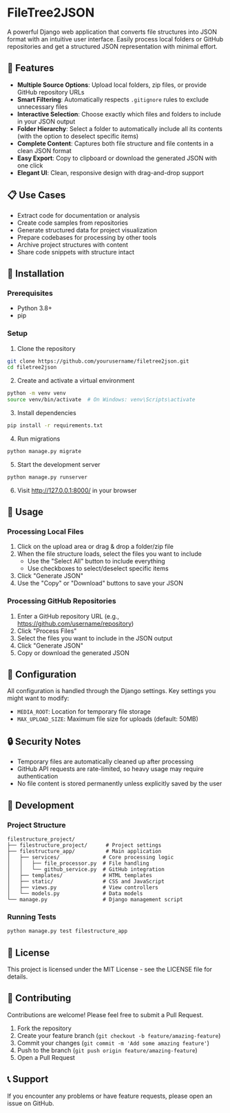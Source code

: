 # FileTree2JSON

A powerful Django web application that converts file structures into JSON format with an intuitive user interface. Easily process local folders or GitHub repositories and get a structured JSON representation with minimal effort.

## 🌟 Features

- **Multiple Source Options**: Upload local folders, zip files, or provide GitHub repository URLs
- **Smart Filtering**: Automatically respects `.gitignore` rules to exclude unnecessary files
- **Interactive Selection**: Choose exactly which files and folders to include in your JSON output
- **Folder Hierarchy**: Select a folder to automatically include all its contents (with the option to deselect specific items)
- **Complete Content**: Captures both file structure and file contents in a clean JSON format
- **Easy Export**: Copy to clipboard or download the generated JSON with one click
- **Elegant UI**: Clean, responsive design with drag-and-drop support

## 📋 Use Cases

- Extract code for documentation or analysis
- Create code samples from repositories
- Generate structured data for project visualization
- Prepare codebases for processing by other tools
- Archive project structures with content
- Share code snippets with structure intact

## 🚀 Installation

### Prerequisites
- Python 3.8+
- pip

### Setup

1. Clone the repository
```bash
git clone https://github.com/yourusername/filetree2json.git
cd filetree2json
```

2. Create and activate a virtual environment
```bash
python -m venv venv
source venv/bin/activate  # On Windows: venv\Scripts\activate
```

3. Install dependencies
```bash
pip install -r requirements.txt
```

4. Run migrations
```bash
python manage.py migrate
```

5. Start the development server
```bash
python manage.py runserver
```

6. Visit http://127.0.0.1:8000/ in your browser

## 🧰 Usage

### Processing Local Files

1. Click on the upload area or drag & drop a folder/zip file
2. When the file structure loads, select the files you want to include
   - Use the "Select All" button to include everything
   - Use checkboxes to select/deselect specific items
3. Click "Generate JSON"
4. Use the "Copy" or "Download" buttons to save your JSON

### Processing GitHub Repositories

1. Enter a GitHub repository URL (e.g., https://github.com/username/repository)
2. Click "Process Files"
3. Select the files you want to include in the JSON output
4. Click "Generate JSON"
5. Copy or download the generated JSON

## 🔧 Configuration

All configuration is handled through the Django settings. Key settings you might want to modify:

- `MEDIA_ROOT`: Location for temporary file storage
- `MAX_UPLOAD_SIZE`: Maximum file size for uploads (default: 50MB)

## 🔒 Security Notes

- Temporary files are automatically cleaned up after processing
- GitHub API requests are rate-limited, so heavy usage may require authentication
- No file content is stored permanently unless explicitly saved by the user

## 🧪 Development

### Project Structure

```
filestructure_project/
├── filestructure_project/      # Project settings
├── filestructure_app/          # Main application
│   ├── services/              # Core processing logic
│   │   ├── file_processor.py  # File handling
│   │   └── github_service.py  # GitHub integration
│   ├── templates/             # HTML templates
│   ├── static/                # CSS and JavaScript
│   ├── views.py               # View controllers
│   └── models.py              # Data models
└── manage.py                  # Django management script
```

### Running Tests

```bash
python manage.py test filestructure_app
```

## 📄 License

This project is licensed under the MIT License - see the LICENSE file for details.

## 🤝 Contributing

Contributions are welcome! Please feel free to submit a Pull Request.

1. Fork the repository
2. Create your feature branch (`git checkout -b feature/amazing-feature`)
3. Commit your changes (`git commit -m 'Add some amazing feature'`)
4. Push to the branch (`git push origin feature/amazing-feature`)
5. Open a Pull Request

## 📞 Support

If you encounter any problems or have feature requests, please open an issue on GitHub.
